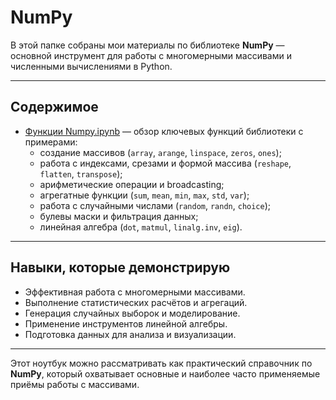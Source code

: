 # NumPy

В этой папке собраны мои материалы по библиотеке **NumPy** — основной инструмент для работы с многомерными массивами и численными вычислениями в Python.

---

## Содержимое

- [Функции Numpy.ipynb](Функции%20Numpy.ipynb) — обзор ключевых функций библиотеки с примерами:
  - создание массивов (`array`, `arange`, `linspace`, `zeros`, `ones`);
  - работа с индексами, срезами и формой массива (`reshape`, `flatten`, `transpose`);
  - арифметические операции и broadcasting;
  - агрегатные функции (`sum`, `mean`, `min`, `max`, `std`, `var`);
  - работа с случайными числами (`random`, `randn`, `choice`);
  - булевы маски и фильтрация данных;
  - линейная алгебра (`dot`, `matmul`, `linalg.inv`, `eig`).

---

## Навыки, которые демонстрирую
- Эффективная работа с многомерными массивами.
- Выполнение статистических расчётов и агрегаций.
- Генерация случайных выборок и моделирование.
- Применение инструментов линейной алгебры.
- Подготовка данных для анализа и визуализации.

---

 Этот ноутбук можно рассматривать как практический справочник по **NumPy**, который охватывает основные и наиболее часто применяемые приёмы работы с массивами.
